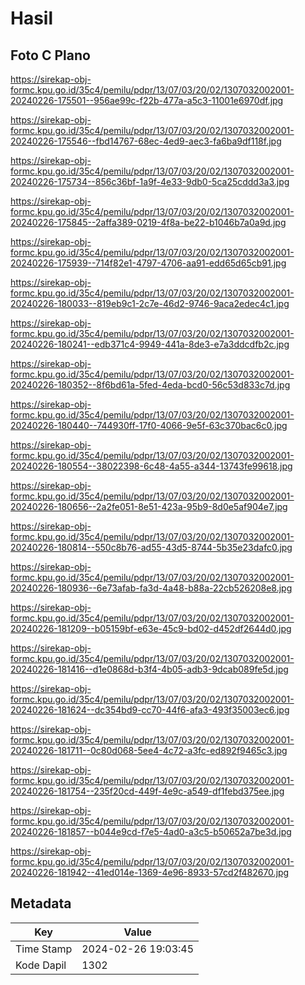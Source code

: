 # Hasil

## Foto C Plano

https://sirekap-obj-formc.kpu.go.id/35c4/pemilu/pdpr/13/07/03/20/02/1307032002001-20240226-175501--956ae99c-f22b-477a-a5c3-11001e6970df.jpg

https://sirekap-obj-formc.kpu.go.id/35c4/pemilu/pdpr/13/07/03/20/02/1307032002001-20240226-175546--fbd14767-68ec-4ed9-aec3-fa6ba9df118f.jpg

https://sirekap-obj-formc.kpu.go.id/35c4/pemilu/pdpr/13/07/03/20/02/1307032002001-20240226-175734--856c36bf-1a9f-4e33-9db0-5ca25cddd3a3.jpg

https://sirekap-obj-formc.kpu.go.id/35c4/pemilu/pdpr/13/07/03/20/02/1307032002001-20240226-175845--2affa389-0219-4f8a-be22-b1046b7a0a9d.jpg

https://sirekap-obj-formc.kpu.go.id/35c4/pemilu/pdpr/13/07/03/20/02/1307032002001-20240226-175939--714f82e1-4797-4706-aa91-edd65d65cb91.jpg

https://sirekap-obj-formc.kpu.go.id/35c4/pemilu/pdpr/13/07/03/20/02/1307032002001-20240226-180033--819eb9c1-2c7e-46d2-9746-9aca2edec4c1.jpg

https://sirekap-obj-formc.kpu.go.id/35c4/pemilu/pdpr/13/07/03/20/02/1307032002001-20240226-180241--edb371c4-9949-441a-8de3-e7a3ddcdfb2c.jpg

https://sirekap-obj-formc.kpu.go.id/35c4/pemilu/pdpr/13/07/03/20/02/1307032002001-20240226-180352--8f6bd61a-5fed-4eda-bcd0-56c53d833c7d.jpg

https://sirekap-obj-formc.kpu.go.id/35c4/pemilu/pdpr/13/07/03/20/02/1307032002001-20240226-180440--744930ff-17f0-4066-9e5f-63c370bac6c0.jpg

https://sirekap-obj-formc.kpu.go.id/35c4/pemilu/pdpr/13/07/03/20/02/1307032002001-20240226-180554--38022398-6c48-4a55-a344-13743fe99618.jpg

https://sirekap-obj-formc.kpu.go.id/35c4/pemilu/pdpr/13/07/03/20/02/1307032002001-20240226-180656--2a2fe051-8e51-423a-95b9-8d0e5af904e7.jpg

https://sirekap-obj-formc.kpu.go.id/35c4/pemilu/pdpr/13/07/03/20/02/1307032002001-20240226-180814--550c8b76-ad55-43d5-8744-5b35e23dafc0.jpg

https://sirekap-obj-formc.kpu.go.id/35c4/pemilu/pdpr/13/07/03/20/02/1307032002001-20240226-180936--6e73afab-fa3d-4a48-b88a-22cb526208e8.jpg

https://sirekap-obj-formc.kpu.go.id/35c4/pemilu/pdpr/13/07/03/20/02/1307032002001-20240226-181209--b05159bf-e63e-45c9-bd02-d452df2644d0.jpg

https://sirekap-obj-formc.kpu.go.id/35c4/pemilu/pdpr/13/07/03/20/02/1307032002001-20240226-181416--d1e0868d-b3f4-4b05-adb3-9dcab089fe5d.jpg

https://sirekap-obj-formc.kpu.go.id/35c4/pemilu/pdpr/13/07/03/20/02/1307032002001-20240226-181624--dc354bd9-cc70-44f6-afa3-493f35003ec6.jpg

https://sirekap-obj-formc.kpu.go.id/35c4/pemilu/pdpr/13/07/03/20/02/1307032002001-20240226-181711--0c80d068-5ee4-4c72-a3fc-ed892f9465c3.jpg

https://sirekap-obj-formc.kpu.go.id/35c4/pemilu/pdpr/13/07/03/20/02/1307032002001-20240226-181754--235f20cd-449f-4e9c-a549-df1febd375ee.jpg

https://sirekap-obj-formc.kpu.go.id/35c4/pemilu/pdpr/13/07/03/20/02/1307032002001-20240226-181857--b044e9cd-f7e5-4ad0-a3c5-b50652a7be3d.jpg

https://sirekap-obj-formc.kpu.go.id/35c4/pemilu/pdpr/13/07/03/20/02/1307032002001-20240226-181942--41ed014e-1369-4e96-8933-57cd2f482670.jpg


## Metadata

| Key        | Value               |
| ---------- | ------------------- |
| Time Stamp | 2024-02-26 19:03:45 |
| Kode Dapil | 1302                |



